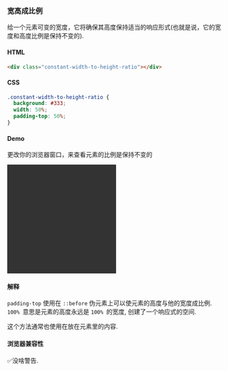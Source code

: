 ### 宽高成比例

给一个元素可变的宽度，它将确保其高度保持适当的响应形式(也就是说，它的宽度和高度比例是保持不变的).

#### HTML

```html
<div class="constant-width-to-height-ratio"></div>
```

#### CSS

```css
.constant-width-to-height-ratio {
  background: #333;
  width: 50%;
  padding-top: 50%;
}
```

#### Demo

更改你的浏览器窗口，来查看元素的比例是保持不变的

<div class="snippet-demo">
  <div class="snippet-demo__constant-width-to-height-ratio"></div>
</div>

<style>
.snippet-demo__constant-width-to-height-ratio {
  background: #333;
  width: 50%;
  padding-top: 50%;
}
</style>

#### 解释

`padding-top` 使用在 `::before` 伪元素上可以使元素的高度与他的宽度成比例. `100% `意思是元素的高度永远是 `100% `的宽度, 创建了一个响应式的空间.

这个方法通常也使用在放在元素里的内容.

#### 浏览器兼容性

<span class="snippet__support-note">✅没啥警告.</span>

<!-- tags: layout -->
